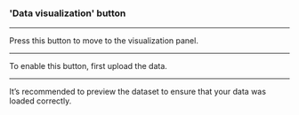 ### <b> 'Data visualization' button </b>

***

Press this button to move to the visualization panel.

***

To enable this button, first upload the data.

***

It’s recommended to preview the dataset to ensure that your data was loaded correctly.

